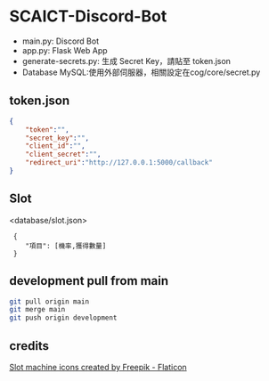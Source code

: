 # SCAICT-Discord-Bot

* main.py: Discord Bot
* app.py: Flask Web App
* generate-secrets.py: 生成 Secret Key，請貼至 token.json
* Database MySQL:使用外部伺服器，相關設定在cog/core/secret.py

## token.json

```json
{
    "token":"",
    "secret_key":"",
    "client_id":"",
    "client_secret":"",
    "redirect_uri":"http://127.0.0.1:5000/callback"
}
```

## Slot

<database/slot.json>

```
 {
    "項目": [機率,獲得數量]
 }
 ```

 ## development pull from main

```bash
git pull origin main
git merge main
git push origin development
```
## credits

<a href="https://www.flaticon.com/free-icons/slot-machine" title="slot machine icons">Slot machine icons created by Freepik - Flaticon</a>